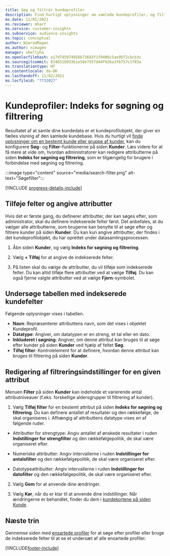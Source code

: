 ```yaml
---
title: Søg og filtrér kundeprofiler
description: Find hurtigt oplysninger om samlede kundeprofiler, og filtrer efter angivne attributter.
ms.date: 11/01/2021
ms.reviewer: mhart
ms.service: customer-insights
ms.subservice: audience-insights
ms.topic: conceptual
author: NimrodMagen
ms.author: nimagen
manager: shellyha
ms.openlocfilehash: e17d745974958b73683f1f9406c5ae95f2cbcb3c
ms.sourcegitcommit: 834651b933b1e50e7557d44f926a3fb757c1f83a
ms.translationtype: HT
ms.contentlocale: da-DK
ms.lasthandoff: 11/02/2021
ms.locfileid: "7732027"
---
```

# <a name="customer-profiles-search--filter-index"></a>Kundeprofiler: Indeks for søgning og filtrering

Resultatet af at samle dine kundedata er et kundeprofilobjekt, der giver en fælles visning af den samlede kundebase. Hvis du hurtigt vil [finde oplysninger om en bestemt kunde eller gruppe af kunder](customer-profiles.md), kan du konfigurere **Søg**- og **Filter**-funktionerne på siden **Kunder**. Læs videre for at få mere at vide om, hvordan administratorer kan redigere attributterne på siden **Indeks for søgning og filtrering**, som er tilgængelig for brugere i forbindelse med søgning og filtrering.

   :::image type="content" source="media/search-filter.png" alt-text="Søgefilter":::

[!INCLUDE [progress-details-include](../includes/progress-details-pane.md)]

## <a name="add-fields-and-specify-attributes"></a>Tilføje felter og angive attributter

Hvis det er første gang, du definerer attributter, der kan søges efter, som administrator, skal du definere indekserede felter først. Det anbefales, at du vælger alle attributterne, som brugerne kan benytte til at søge efter og filtrere kunder på siden **Kunder**. Du kan kun angive attributter, der findes i det kundeprofilobjekt, du har oprettet under datasamlingsprocessen.

1. Åbn siden **Kunder**, og vælg **Indeks for søgning og filtrering**.

2. Vælg **+ Tilføj** for at angive de indekserede felter.

3. På listen skal du vælge de attributter, du vil tilføje som indekserede felter. Du kan altid tilføje flere attributter ved at vælge **Tilføj**. Du kan også fjerne valgte attributter ved at vælge **Fjern**-symbolet.

## <a name="explore-the-indexed-customer-fields-table"></a>Undersøge tabellen med indekserede kundefelter

Følgende oplysninger vises i tabellen.

- **Navn**: Repræsenterer attributtens navn, som det vises i objektet Kundeprofil.
- **Datatype**: Angiver, om datatypen er en streng, et tal eller en dato.
- **Inkluderet i søgning**: Angiver, om denne attribut kan bruges til at søge efter kunder på siden **Kunder** ved hjælp af feltet **Søg**.
- **Tilføj filter**: Kontrolelement for at definere, hvordan denne attribut kan bruges til filtrering på siden **Kunder**.

## <a name="editing-filtering-options-for-a-given-attribute"></a>Redigering af filtreringsindstillinger for en given attribut

Menuen **Filter** på siden **Kunder** kan indeholde et varierende antal attributniveauer (f.eks. forskellige aldersgrupper til filtrering af kunder).

1. Vælg **Tilføj filter** for en bestemt attribut på siden **Indeks for søgning og filtrering**. Du kan definere antallet af resultater og den rækkefølge, de skal organiseres i. Afhængig af attributtens datatype vises en af følgende ruder.

- Attributter for strengtype: Angiv antallet af ønskede resultater i ruden **Indstillinger for strengfilter** og den rækkefølgepolitik, de skal være organiseret efter.

- Numeriske attributter: Angiv intervallerne i ruden **Indstillinger for antalsfilter** og den rækkefølgepolitik, de skal være organiseret efter.

- Datotypeattributter: Angiv intervallerne i ruden **Indstillinger for datofilter** og den rækkefølgepolitik, de skal være organiseret efter.

2. Vælg **Gem** for at anvende dine ændringer.

3. Vælg **Kør**, når du er klar til at anvende dine indstillinger. Når ændringerne er behandlet, finder du dem i [kundekortene på siden Kunde](customer-profiles.md). 

## <a name="next-steps"></a>Næste trin

Gennemse siden med [ensartede profiler](customer-profiles.md) for at søge efter profiler eller bruge de indekserede felter til at se et undersæt af alle ensartede profiler.


[!INCLUDE[footer-include](../includes/footer-banner.md)]
